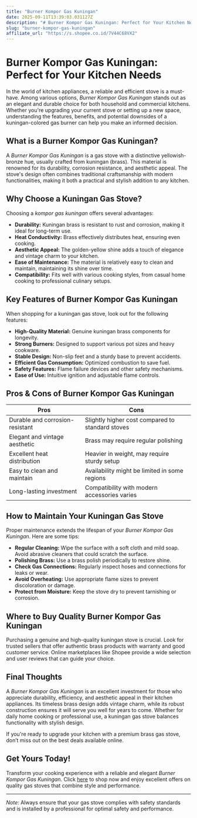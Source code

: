 ```yaml
---
title: "Burner Kompor Gas Kuningan"
date: 2025-09-11T13:39:03.031127Z
description: "# Burner Kompor Gas Kuningan: Perfect for Your Kitchen Needs..."
slug: "burner-kompor-gas-kuningan"
affiliate_url: "https://s.shopee.co.id/7V44C68VX2"
---
```

# Burner Kompor Gas Kuningan: Perfect for Your Kitchen Needs

In the world of kitchen appliances, a reliable and efficient stove is a must-have. Among various options, *Burner Kompor Gas Kuningan* stands out as an elegant and durable choice for both household and commercial kitchens. Whether you're upgrading your current stove or setting up a new space, understanding the features, benefits, and potential downsides of a kuningan-colored gas burner can help you make an informed decision.

## What is a Burner Kompor Gas Kuningan?

A *Burner Kompor Gas Kuningan* is a gas stove with a distinctive yellowish-bronze hue, usually crafted from kuningan (brass). This material is renowned for its durability, corrosion resistance, and aesthetic appeal. The stove's design often combines traditional craftsmanship with modern functionalities, making it both a practical and stylish addition to any kitchen.

## Why Choose a Kuningan Gas Stove?

Choosing a *kompor gas kuningan* offers several advantages:

- **Durability:** Kuningan brass is resistant to rust and corrosion, making it ideal for long-term use.
- **Heat Conductivity:** Brass effectively distributes heat, ensuring even cooking.
- **Aesthetic Appeal:** The golden-yellow shine adds a touch of elegance and vintage charm to your kitchen.
- **Ease of Maintenance:** The material is relatively easy to clean and maintain, maintaining its shine over time.
- **Compatibility:** Fits well with various cooking styles, from casual home cooking to professional culinary setups.

## Key Features of Burner Kompor Gas Kuningan

When shopping for a kuningan gas stove, look out for the following features:

- **High-Quality Material:** Genuine kuningan brass components for longevity.
- **Strong Burners:** Designed to support various pot sizes and heavy cookware.
- **Stable Design:** Non-slip feet and a sturdy base to prevent accidents.
- **Efficient Gas Consumption:** Optimized combustion to save fuel.
- **Safety Features:** Flame failure devices and other safety mechanisms.
- **Ease of Use:** Intuitive ignition and adjustable flame controls.

## Pros & Cons of Burner Kompor Gas Kuningan

| **Pros**                        | **Cons**                               |
|---------------------------------|----------------------------------------|
| Durable and corrosion-resistant | Slightly higher cost compared to standard stoves |
| Elegant and vintage aesthetic  | Brass may require regular polishing |
| Excellent heat distribution   | Heavier in weight, may require sturdy setup |
| Easy to clean and maintain     | Availability might be limited in some regions |
| Long-lasting investment       | Compatibility with modern accessories varies |

## How to Maintain Your Kuningan Gas Stove

Proper maintenance extends the lifespan of your *Burner Kompor Gas Kuningan*. Here are some tips:

- **Regular Cleaning:** Wipe the surface with a soft cloth and mild soap. Avoid abrasive cleaners that could scratch the surface.
- **Polishing Brass:** Use a brass polish periodically to restore shine.
- **Check Gas Connections:** Regularly inspect hoses and connections for leaks or wear.
- **Avoid Overheating:** Use appropriate flame sizes to prevent discoloration or damage.
- **Protect from Moisture:** Keep the stove dry to prevent tarnishing or corrosion.

## Where to Buy Quality Burner Kompor Gas Kuningan

Purchasing a genuine and high-quality kuningan stove is crucial. Look for trusted sellers that offer authentic brass products with warranty and good customer service. Online marketplaces like Shopee provide a wide selection and user reviews that can guide your choice.

## Final Thoughts

A *Burner Kompor Gas Kuningan* is an excellent investment for those who appreciate durability, efficiency, and aesthetic appeal in their kitchen appliances. Its timeless brass design adds vintage charm, while its robust construction ensures it will serve you well for years to come. Whether for daily home cooking or professional use, a kuningan gas stove balances functionality with stylish design.

If you're ready to upgrade your kitchen with a premium brass gas stove, don’t miss out on the best deals available online.

## Get Yours Today!

Transform your cooking experience with a reliable and elegant *Burner Kompor Gas Kuningan*. Click [here](https://s.shopee.co.id/7V44C68VX2) to shop now and enjoy excellent offers on quality gas stoves that combine style and performance.

---

*Note:* Always ensure that your gas stove complies with safety standards and is installed by a professional for optimal safety and performance.